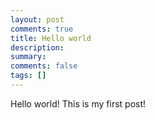 ```yaml
---
layout: post
comments: true
title: Hello world
description: 
summary:
comments: false
tags: []
---
```


Hello world! This is my first post!